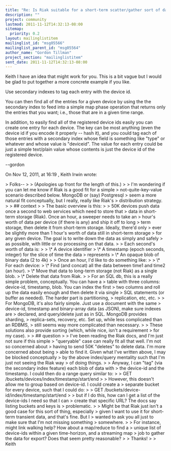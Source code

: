 ```yaml
---
title: "Re: Is Riak suitable for a short-term scatter/gather sort of data	store?"
description: ""
project: community
lastmod: 2011-11-12T14:32:13-08:00
sitemap:
  priority: 0.2
layout: mailinglistitem
mailinglist_id: "msg05566"
mailinglist_parent_id: "msg05564"
author_name: "Gordon Tillman"
project_section: "mailinglistitem"
sent_date: 2011-11-12T14:32:13-08:00
---
```



Keith I have an idea that might work for you. This is a bit vague but I would 
be glad to put together a more concrete example if you like.

Use secondary indexes to tag each entry with the device id.

You can then find all of the entries for a given device by using the the 
secondary index to feed into a simple map phase operation that returns only the 
entries that you want; i.e., those that are in a given time range.

In addition, to easily find all of the registered device ids easily you can 
create one entry for each device. The key can be most anything (even the 
device id if you encode it properly -- hash it), and you could tag each of 
those entries with a secondary index whose field is something like "type" or 
whatever and whose value is "deviceid". The value for each entry could be just 
a simple text/plain value whose contents is just the device id of the 
registered device.

--gordon

On Nov 12, 2011, at 16:19 , Keith Irwin wrote:

&gt; Folks--
&gt; 
&gt; (Apologies up front for the length of this.)
&gt; 
&gt; I'm wondering if you can let me know if Riak is a good fit for a simple 
&gt; not-quite-key-value scenario described below. MongoDB or (say) Postgresql 
&gt; seem a more natural fit conceptually, but I really, really like Riak's 
&gt; distribution strategy.
&gt; 
&gt; ## context
&gt; 
&gt; The basic overview is this: 
&gt; 
&gt; 50K devices push data once a second to web services which need to store that 
&gt; data in short-term storage (Riak). Once an hour, a sweeper needs to take an 
&gt; hour's worth of data per device (if there is any) and ship it off to long 
&gt; term storage, then delete it from short-term storage. Ideally, there'd only 
&gt; ever be slightly more than 1 hour's worth of data still in short-term storage 
&gt; for any given device. The goal is to write down the data as simply and safely 
&gt; as possible, with little or no processing on that data.
&gt; 
&gt; Each second's worth of data is:
&gt; 
&gt; \\* A device identifier
&gt; \\* A timestamp (epoch seconds, integer) for the slice of time the data 
&gt; represents
&gt; \\* An opaque blob of binary data (2 to 4k)
&gt; 
&gt; Once an hour, I'd like to do something like:
&gt; 
&gt; \\* For each device:
&gt; \\* Find (and concat) all the data between time1 and time2 (an hour).
&gt; \\* Move that data to long-term storage (not Riak) as a single blob.
&gt; \\* Delete that data from Riak.
&gt; 
&gt; For an SQL db, this is a really simple problem, conceptually. You can have a 
&gt; table with three columns: device-id, timestamp, blob. You can index the first 
&gt; two columns and roll up the data easily enough and then delete it via single 
&gt; SQL statements (or buffer as needed). The harder part is partitioning, 
&gt; replication, etc, etc.
&gt; 
&gt; For MongoDB, it's also fairly simple. Just use a document with the same 
&gt; device-id, timestamp and binary-array data (as JSON), make sure indexes are 
&gt; declared, and query/delete just as in SQL. MongoDB provides sharding, 
&gt; replica-sets, recovery, etc. Set up, while less complicated than an RDBMS, 
&gt; still seems way more complicated than necessary.
&gt; 
&gt; These solutions also provide sorting (which, while nice, isn't a requirement 
&gt; for my case).
&gt; 
&gt; ## question
&gt; 
&gt; I've been reading the Riak docs, and I'm just not sure if this simple 
&gt; "queryable" case can really fit all that well. I'm not so concerned about 
&gt; having to send 50K "deletes" to delete data. I'm more concerned about being 
&gt; able to find it. Given what I've written above, I may be blocked conceptually 
&gt; by the above index/query mentality such that I'm just not seeing the Riak way 
&gt; of doing things.
&gt; 
&gt; Anyway, I can "tag" (via the secondary index feature) each blob of data with 
&gt; the device-id and the timestamp. I could then do a range query similar to:
&gt; 
&gt; GET /buckets/devices/index/timestamp/start/end
&gt; 
&gt; However, this doesn't allow me to group based on device-id. I could create a 
&gt; separate bucket for every device, such that I could do:
&gt; 
&gt; GET /buckets/device-id/index/timestamp/start/end
&gt; 
&gt; but if I do this, how can I get a list of the device-ids I need so that I can 
&gt; create that specific URL? The docs say listing buckets and keys is 
&gt; problematic.
&gt; 
&gt; Might be that Riak just isn't a good case for this sort of thing, especially 
&gt; given I want to use it for short-term transient data, and that's fine. But I 
&gt; wanted to ask you all just to make sure that I'm not missing something 
&gt; somewhere.
&gt; 
&gt; For instance, might link walking help? How about a map/reduce to find a 
&gt; unique list of device-ids within a given time-horizon, and a streaming map 
&gt; job to gather the data for export? Does that seem pretty reasonable?
&gt; 
&gt; Thanks!
&gt; 
&gt; Keith
